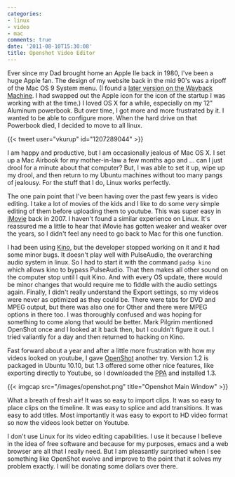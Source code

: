 ```yaml
---
categories:
- linux
- video
- mac
comments: true
date: '2011-08-10T15:30:08'
title: Openshot Video Editor
---
```



Ever since my Dad brought home an Apple IIe back in 1980, I've been a
huge Apple fan. The design of my website back in the mid 90's was a
ripoff of the Mac OS 9 System menu. (I found a [later version on the Wayback Machine](http://web.archive.org/web/20011110214204/http://kurup.com/index.phtml). I
had swapped out the Apple icon for the icon of the startup I was
working with at the time.) I loved OS X for a while, especially on my
12" Aluminum powerbook. But over time, I got more and more frustrated
by it. I wanted to be able to configure more. When the hard drive on
that Powerbook died, I decided to move to all linux.

{{< tweet user="vkurup" id="1207289044" >}}

I am happy and productive, but I am occasionally jealous of Mac OS X. I set
up a Mac Airbook for my mother-in-law a few months ago and ... can I
just drool for a minute about that computer? But, I was able to set it
up, wipe up my drool, and then return to my Ubuntu machines without
too many pangs of jealousy. For the stuff that I do, Linux works
perfectly.

The one pain point that I've been having over the past few years is
video editing. I take a lot of movies of the kids and I like to do
some very simple editing of them before uploading them to
youtube. This was super easy in
[iMovie](http://www.apple.com/ilife/imovie/) back in 2007. I haven't
found a similar experience on Linux. It's reassured me a little to
hear that iMovie has gotten weaker and weaker over the years, so I
didn't feel any need to go back to Mac for this one function.

I had been using [Kino](http://www.kinodv.org/), but the developer
stopped working on it and it had some minor bugs. It doesn't play well
with PulseAudio, the overarching audio system in linux. So I had to
start it with the command `padsp kino` which allows kino to bypass
PulseAudio. That then makes all other sound on the computer stop until
I quit Kino. And with every OS update, there would be minor changes
that would require me to fiddle with the audio settings
again. Finally, I didn't really understand the Export settings, so my
videos were never as optimized as they could be. There were tabs for
DVD and MPEG output, but there was also one for Other and there were
MPEG options in there too. I was thoroughly confused and was hoping
for something to come along that would be better. Mark Pilgrim
mentioned OpenShot once and I looked at it back then, but I couldn't
figure it out. I tried valiantly for a day and then returned to
hacking on Kino.

Fast forward about a year and after a little more frustration with how
my videos looked on youtube, I gave
[OpenShot](http://www.openshotvideo.com/) another try. Version 1.2 is
packaged in Ubuntu 10.10, but 1.3 offered some other nice features,
like exporting directly to Youtube, so I downloaded the
[PPA](http://www.openshot.org/ppa/) and installed 1.3.

{{< imgcap src="/images/openshot.png" title="Openshot Main Window" >}}

What a breath of fresh air! It was so easy to import clips. It was so
easy to place clips on the timeline. It was easy to splice and add
transitions. It was easy to add titles. Most importantly it was easy
to export to HD video format so now the videos look better on Youtube.

I don't use Linux for its video editing capabilities. I use it because
I believe in the idea of free software and because for my purposes,
emacs and a web browser are all that I really need. But I am
pleasantly surprised when I see something like OpenShot evolve and
improve to the point that it solves my problem exactly. I will be
donating some dollars over there.
